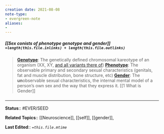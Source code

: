 ```yaml
---
creation date: 2021-08-08
note-type: 
- evergreen-note
aliases:
- 
---
```


##### [[Sex conists of phenotype genotype and gender]] `=length(this.file.inlinks) + length(this.file.outlinks)`

> **[Genotype](https://en.wikipedia.org/wiki/Genotype)**: The genetically defined chromosomal kareotype of an organism (XX, XY, [and all variants there of](https://twitter.com/sciencevet2/status/1035250518870900737?lang=en))
> **[Phenotype](https://en.wikipedia.org/wiki/Phenotype)**: The observable primary and secondary sexual characteristics (genitals, fat and muscle distribution, bone structure, etc)
> **[Gender](https://en.wikipedia.org/wiki/Gender)**: The **un**observable sexual characteristics, the internal mental model of a person’s own sex and the way that they express it.
[[1 What is Gender]]

### <hr class="footnote"/>

**Status**:: #EVER/SEED 

**Related Topics**:: [[Neuroscience]], [[self]], [[gender]], 
	
**Last Edited**:: *`=this.file.mtime`*

